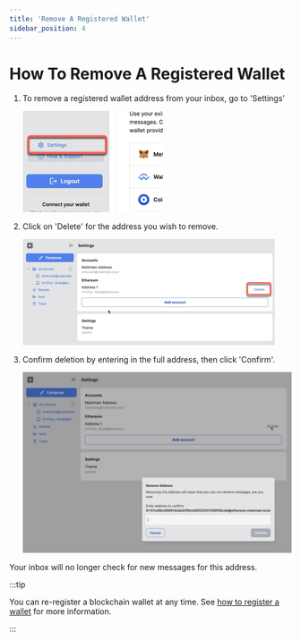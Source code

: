 ```yaml
---
title: 'Remove A Registered Wallet'
sidebar_position: 4
---
```


# How To Remove A Registered Wallet

1. To remove a registered wallet address from your inbox, go to 'Settings'

    ![](./img-remove-registered-address/sidebar-settings.png)

1. Click on 'Delete' for the address you wish to remove.

    ![](./img-remove-registered-address/delete-account-button.png)

1. Confirm deletion by entering in the full address, then click 'Confirm'.

    ![](./img-remove-registered-address/delete-account-confirm.png)

Your inbox will no longer check for new messages for this address.

:::tip

You can re-register a blockchain wallet at any time. See [how to register a wallet](/user/guides/getting-started/register-a-wallet) for more information.

:::
